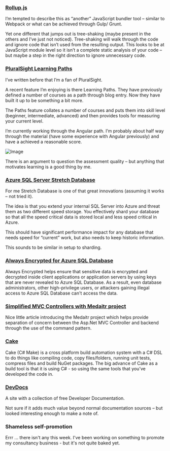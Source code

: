 ### [Rollup.js](http://rollupjs.org/)
I’m tempted to describe this as “another” JavaScript bundler tool – similar to Webpack or what can be achieved through Gulp/ Grunt.

Yet one different that jumps out is tree-shaking (maybe present in the others and I’ve just not noticed).  Tree-shaking will walk through the code and ignore code that isn’t used from the resulting output.  This looks to be at JavaScript module level so it isn’t a complete static analysis of your code – but maybe a step in the right direction to ignore unnecessary code.

### [PluralSight Learning Paths](https://www.pluralsight.com/product/paths)
I’ve written before that I’m a fan of PluralSight.

A recent feature I’m enjoying is there Learning Paths.  They have previously defined a number of courses as a path through blog entry.  Now they have built it up to be something a bit more.

The Paths feature collates a number of courses and puts them into skill level (beginner, intermediate, advanced) and then provides tools for measuring your current level.

I’m currently working through the Angular path.  I’m probably about half way through the material (have some experience with Angular previously) and have a achieved a reasonable score.

![Image](/media/blog/rfc-weekly-1st-august-2016AngularScore.PNG)

There is an argument to question the assessment quality – but anything that motivates learning is a good thing by me.

### [Azure SQL Server Stretch Database](https://azure.microsoft.com/en-us/updates/general-availability-sql-server-stretch-database/)
For me Stretch Database is one of that great innovations (assuming it works – not tried it).

The idea is that you extend your internal SQL Server into Azure and threat them as two different speed storage.  You effectively shard your database so that all the speed critical data is stored local and less speed critical in Azure.

This should have significant performance impact for any database that needs speed for “current” work, but also needs to keep historic information.

This sounds to be similar in setup to sharding.

### [Always Encrypted for Azure SQL Database](https://azure.microsoft.com/en-us/updates/general-availability-always-encrypted-for-azure-sql-database/)
Always Encrypted helps ensure that sensitive data is encrypted and decrypted inside client applications or application servers by using keys that are never revealed to Azure SQL Database. As a result, even database administrators, other high-privilege users, or attackers gaining illegal access to Azure SQL Database can't access the data.

### [Simplified MVC Controllers with Medaitr project](https://jonhilton.net/2016/06/06/simplify-your-controllers-with-the-command-pattern-and-mediatr/)
Nice little article introducing the Medaitr project which helps provide separation of concern between the Asp.Net MVC Controller and backend through the use of the command pattern.

### [Cake](http://cakebuild.net/)
Cake (C# Make) is a cross platform build automation system with a C# DSL to do things like compiling code, copy files/folders, running unit tests, compress files and build NuGet packages.
The big advance of Cake as a build tool is that it is using C# - so using the same tools that you’ve developed the code in.

### [DevDocs](http://devdocs.io/)
A site with a collection of free Developer Documentation.

Not sure if it adds much value beyond normal documentation sources – but looked interesting enough to make a note of.

### Shameless self-promotion
Errr ... there isn't any this week.  I've been working on something to promote my consultancy business - but it's not quite baked yet.